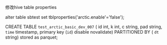 修改hive table properties

alter table sbtest set tblproperties('arctic.enable'='false');





CREATE TABLE  `test_arctic_basic_dev_007` (
    id int,
    k int,
    c string,
    pad string,
    `time` timestamp,
    primary key (`id`) disable novalidate)
    PARTITIONED BY (
`dt` string)
stored as parquet;





